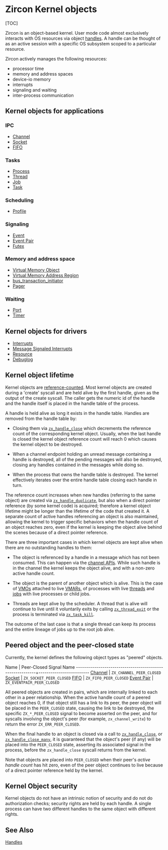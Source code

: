 # Zircon Kernel objects

[TOC]

Zircon is an object-based kernel. User mode code almost exclusively interacts
with OS resources via object [handles]. A handle can be thought of as an active
session with a specific OS subsystem scoped to a particular resource.

Zircon actively manages the following resources:

+ processor time
+ memory and address spaces
+ device-io memory
+ interrupts
+ signaling and waiting
+ inter-process communication

## Kernel objects for applications

### IPC

+ [Channel](/docs/reference/kernel_objects/channel.md)
+ [Socket](/docs/reference/kernel_objects/socket.md)
+ [FIFO](/docs/reference/kernel_objects/fifo.md)

### Tasks

+ [Process](/docs/reference/kernel_objects/process.md)
+ [Thread](/docs/reference/kernel_objects/thread.md)
+ [Job](/docs/reference/kernel_objects/job.md)
+ [Task](/docs/reference/kernel_objects/task.md)

### Scheduling

+ [Profile](/docs/reference/kernel_objects/profile.md)

### Signaling

+ [Event](/docs/reference/kernel_objects/event.md)
+ [Event Pair](/docs/reference/kernel_objects/eventpair.md)
+ [Futex](/docs/reference/kernel_objects/futex.md)

### Memory and address space

+ [Virtual Memory Object](/docs/reference/kernel_objects/vm_object.md)
+ [Virtual Memory Address Region](/docs/reference/kernel_objects/vm_address_region.md)
+ [bus_transaction_initiator](/docs/reference/kernel_objects/bus_transaction_initiator.md)
+ [Pager](/docs/reference/kernel_objects/pager.md)

### Waiting

+ [Port](/docs/reference/kernel_objects/port.md)
+ [Timer](/docs/reference/kernel_objects/timer.md)

## Kernel objects for drivers

+ [Interrupts](/docs/reference/kernel_objects/interrupts.md)
+ [Message Signaled Interrupts](/docs/reference/kernel_objects/msi.md)
+ [Resource](/docs/reference/kernel_objects/resource.md)
+ [Debuglog](/docs/reference/kernel_objects/debuglog.md)

## Kernel object lifetime

Kernel objects are [reference-counted]. Most kernel objects are
created during a 'create' syscall and are held alive by the first handle,
given as the output of the create syscall. The caller gets the numeric id of
the handle and the handle itself is placed in the handle table of the process.

A handle is held alive as long it exists in the handle table. Handles are
removed from the handle table by:

+ Closing them via [`zx_handle_close`] which decrements the reference
count of the corresponding kernel object. Usually, when the last handle is
closed the kernel object reference count will reach 0 which causes the kernel
object to be destroyed.

+ When a channel endpoint holding an unread message containing a handle is
destroyed, all of the pending messages will also be destroyed, closing any
handles contained in the messages while doing so.

+ When the process that owns the handle table is destroyed. The kernel
effectively iterates over the entire handle table closing each handle in turn.

The reference count increases when new handles (referring to the same object)
are created via [`zx_handle_duplicate`], but also when a direct pointer
reference (by some kernel code) is acquired; therefore a kernel object lifetime
might be longer than the lifetime of the code that created it. A separate count
of active handles referencing an object is also maintained, allowing the kernel
to trigger specific behaviors when the handle count of an object reaches zero,
even if the kernel is keeping the object alive behind the scenes because of a
direct pointer reference.

There are three important cases in which kernel objects are kept alive
when there are no outstanding handles to them:

+ The object is referenced by a handle in a message which has not been consumed.
This can happen via the [channel APIs][channel-api]. While such handle is in
the channel the kernel keeps the object alive, and with a non-zero active
handle count.

+ The object is the parent of another object which is alive. This is the
case of [VMOs] attached to live [VMARs], of processes with live [threads] and
[jobs] with live processes or child jobs.

+ Threads are kept alive by the scheduler. A thread that is alive will continue
to live until it voluntarily exits by calling [`zx_thread_exit`] or the process
is terminated via [`zx_task_kill`].

The outcome of the last case is that a single thread can keep its process
and the entire lineage of jobs up to the root job alive.

## Peered object and the peer-closed state

Currently, the kernel defines the following object types as "peered" objects.

 Name                                                     | Peer-Closed Signal Name
----------------------------------------------------------+-------------------------
[Channel](/docs/reference/kernel_objects/channel.md)      | `ZX_CHANNEL_PEER_CLOSED`
[Socket](/docs/reference/kernel_objects/socket.md)        | `ZX_SOCKET_PEER_CLOSED`
[FIFO](/docs/reference/kernel_objects/fifo.md)            | `ZX_FIFO_PEER_CLOSED`
[Event Pair](/docs/reference/kernel_objects/eventpair.md) | `ZX_EVENTPAIR_PEER_CLOSED`

All peered objects are created in pairs, which are internally linked to each
other in a peer relationship.  When the active handle count of a peered object
reaches 0, if that object still has a link to its peer, the peer object will be
placed in the `PEER_CLOSED` state, causing the link to be destroyed, the
specific `ZX_*_PEER_CLOSED` signal to become asserted on the peer, and for
syscalls involving the object's peer (for example, `zx_channel_write`) to return
the error `ZX_ERR_PEER_CLOSED`.

When the final handle to an object is closed via a call to [`zx_handle_close`],
or [`zx_handle_close_many`], it is guaranteed that the object's peer (if any)
will be placed into the `PEER_CLOSED` state, asserting its associated signal in
the process, before the `zx_handle_close` syscall returns from the kernel.

Note that objects are placed into `PEER_CLOSED` when their peer's _active handle
count_ has hit zero, even of the peer object continues to live because of a
direct pointer reference held by the kernel.

## Kernel Object security

Kernel objects do not have an intrinsic notion of security and do not do
authorization checks; security rights are held by each handle. A single process
can have two different handles to the same object with different rights.

## See Also

[Handles][handles]

[handles]: /docs/concepts/kernel/handles.md
[reference-counted]: https://en.wikipedia.org/wiki/Reference_counting
[`zx_handle_close`]: /docs/reference/syscalls/handle_close.md
[`zx_handle_close_many`]: /docs/reference/syscalls/handle_close_many.md
[`zx_handle_duplicate`]: /docs/reference/syscalls/handle_duplicate.md
[`zx_thread_exit`]:/docs/reference/syscalls/thread_exit.md
[`zx_task_kill`]: /docs/reference/syscalls/task_kill.md
[VMOs]: /docs/reference/kernel_objects/vm_object.md
[VMARs]: /docs/reference/kernel_objects/vm_address_region.md
[threads]: /docs/reference/kernel_objects/thread.md
[jobs]: /docs/reference/kernel_objects/job.md
[channel-api]: /docs/reference/kernel_objects/channel.md
